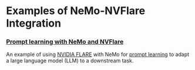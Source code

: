 # Examples of NeMo-NVFlare Integration

### [Prompt learning with NeMo and NVFlare](./prompt_learning/README.md)
An example of using [NVIDIA FLARE](https://nvflare.readthedocs.io/en/main/index.html) 
with NeMo for [prompt learning](https://docs.nvidia.com/deeplearning/nemo/user-guide/docs/en/stable/nlp/nemo_megatron/prompt_learning.html) 
to adapt a large language model (LLM) to a downstream task. 

